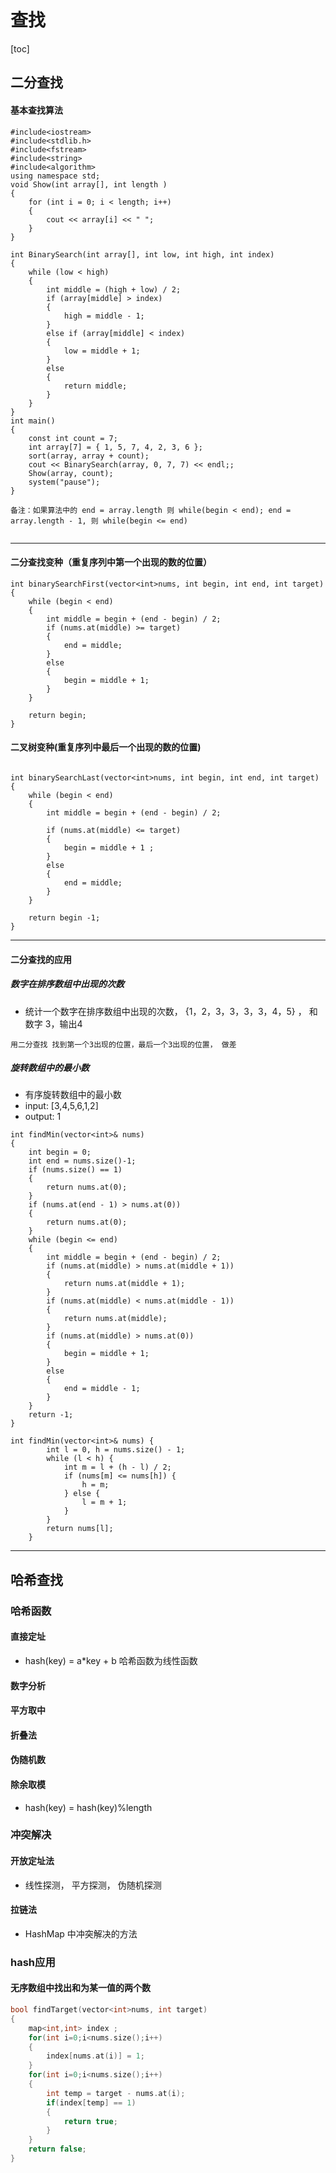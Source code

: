 # 查找

[toc]

## 二分查找

#### 基本查找算法
```
#include<iostream>
#include<stdlib.h>
#include<fstream>
#include<string>
#include<algorithm>
using namespace std;
void Show(int array[], int length )
{
	for (int i = 0; i < length; i++)
	{
		cout << array[i] << " ";
	}
}

int BinarySearch(int array[], int low, int high, int index)
{
	while (low < high)
	{
		int middle = (high + low) / 2;
		if (array[middle] > index)
		{
			high = middle - 1;
		}
		else if (array[middle] < index)
		{
			low = middle + 1;
		}
		else
		{
			return middle;
		}
	}
}
int main()
{
	const int count = 7;
	int array[7] = { 1, 5, 7, 4, 2, 3, 6 };
	sort(array, array + count);
	cout << BinarySearch(array, 0, 7, 7) << endl;;
	Show(array, count);
	system("pause");
}

备注：如果算法中的 end = array.length 则 while(begin < end); end = array.length - 1, 则 while(begin <= end)


```

---
#### 二分查找变种（重复序列中第一个出现的数的位置）

```
int binarySearchFirst(vector<int>nums, int begin, int end, int target)
{
	while (begin < end)
	{
		int middle = begin + (end - begin) / 2;
		if (nums.at(middle) >= target)
		{
			end = middle;
		}
		else
		{
			begin = middle + 1;
		}
	}

	return begin;
}
```

#### 二叉树变种(重复序列中最后一个出现的数的位置)


```

int binarySearchLast(vector<int>nums, int begin, int end, int target)
{
	while (begin < end)
	{
		int middle = begin + (end - begin) / 2;

		if (nums.at(middle) <= target)
		{
			begin = middle + 1 ;
		}
		else
		{
			end = middle;
		}
	}

	return begin -1;
}

```

---

#### 二分查找的应用

##### 数字在排序数组中出现的次数
- 统计一个数字在排序数组中出现的次数， {1，2，3，3，3，3，4，5} ， 和数字 3，输出4


```
用二分查找 找到第一个3出现的位置，最后一个3出现的位置， 做差
```
##### 旋转数组中的最小数
-  有序旋转数组中的最小数 
-  input: [3,4,5,6,1,2]
-  output: 1


```
int findMin(vector<int>& nums)
{
	int begin = 0;
	int end = nums.size()-1;
	if (nums.size() == 1)
	{
		return nums.at(0);
	}
	if (nums.at(end - 1) > nums.at(0))
	{
		return nums.at(0);
	}
	while (begin <= end)
	{
		int middle = begin + (end - begin) / 2;
		if (nums.at(middle) > nums.at(middle + 1))
		{
			return nums.at(middle + 1);
		}
		if (nums.at(middle) < nums.at(middle - 1))
		{
			return nums.at(middle);
		}
		if (nums.at(middle) > nums.at(0))
		{
			begin = middle + 1;
		}
		else 
		{
			end = middle - 1;
		}
	}
	return -1;
}
```
```
int findMin(vector<int>& nums) {
        int l = 0, h = nums.size() - 1;
        while (l < h) {
            int m = l + (h - l) / 2;
            if (nums[m] <= nums[h]) {
                h = m;
            } else {
                l = m + 1;
            }
        }
        return nums[l];
    }
```

---

## 哈希查找

### 哈希函数

#### 直接定址
- hash(key) = a*key + b  哈希函数为线性函数

#### 数字分析

#### 平方取中

#### 折叠法

#### 伪随机数

#### 除余取模
- hash(key) = hash(key)%length

### 冲突解决

#### 开放定址法
- 线性探测， 平方探测， 伪随机探测

#### 拉链法
- HashMap 中冲突解决的方法

### hash应用

#### 无序数组中找出和为某一值的两个数

```c++
bool findTarget(vector<int>nums, int target)
{
	map<int,int> index ;
	for(int i=0;i<nums.size();i++)
	{
		index[nums.at(i)] = 1;
	}
	for(int i=0;i<nums.size();i++)
	{
		int temp = target - nums.at(i);
		if(index[temp] == 1)
		{
			return true;
		}
	}
	return false;
}
```